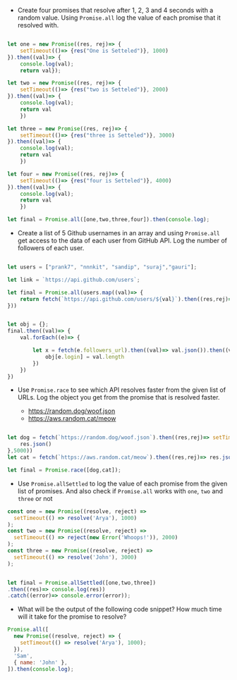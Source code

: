 - Create four promises that resolve after 1, 2, 3 and 4 seconds with a random value. Using `Promise.all` log the value of each promise that it resolved with.

```js

let one = new Promise((res, rej)=> {
    setTimeout(()=> {res("One is Setteled")}, 1000)
}).then((val)=> {
    console.log(val);
    return val});

let two = new Promise((res, rej)=> {
    setTimeout(()=> {res("two is Setteled")}, 2000)
}).then((val)=> {
    console.log(val);
    return val
    })

let three = new Promise((res, rej)=> {
    setTimeout(()=> {res("three is Setteled")}, 3000)
}).then((val)=> {
    console.log(val);
    return val
    })

let four = new Promise((res, rej)=> {
    setTimeout(()=> {res("four is Setteled")}, 4000)
}).then((val)=> {
    console.log(val);
    return val
    })

let final = Promise.all([one,two,three,four]).then(console.log);
```


- Create a list of 5 Github usernames in an array and using `Promise.all` get access to the data of each user from GitHub API. Log the number of followers of each user.

```js

let users = ["prank7", "nnnkit", "sandip", "suraj","gauri"];

let link = `https://api.github.com/users`;

let final = Promise.all(users.map((val)=> {
    return fetch(`https://api.github.com/users/${val}`).then((res,rej)=> res.json())
}))


let obj = {};
final.then((val)=> {
    val.forEach((e)=> {

        let x = fetch(e.followers_url).then((val)=> val.json()).then((val)=> {
            obj[e.login] = val.length
        })
    })
})

```



- Use `Promise.race` to see which API resolves faster from the given list of URLs. Log the object you get from the promise that is resolved faster.

  - https://random.dog/woof.json
  - https://aws.random.cat/meow


```js

let dog = fetch(`https://random.dog/woof.json`).then((res,rej)=> setTimeout(()=> {
    res.json()
},5000))
let cat = fetch(`https://aws.random.cat/meow`).then((res,rej)=> res.json())

let final = Promise.race([dog,cat]);
```

- Use `Promise.allSettled` to log the value of each promise from the given list of promises. And also check if `Promise.all` works with `one`, `two` and `three` or not

```js
const one = new Promise((resolve, reject) =>
  setTimeout(() => resolve('Arya'), 1000)
);
const two = new Promise((resolve, reject) =>
  setTimeout(() => reject(new Error('Whoops!')), 2000)
);
const three = new Promise((resolve, reject) =>
  setTimeout(() => resolve('John'), 3000)
);


let final = Promise.allSettled([one,two,three])
.then((res)=> console.log(res))
.catch((error)=> console.error(error));
```

- What will be the output of the following code snippet? How much time will it take for the promise to resolve?

```js
Promise.all([
  new Promise((resolve, reject) => {
    setTimeout(() => resolve('Arya'), 1000);
  }),
  'Sam',
  { name: 'John' },
]).then(console.log);
```
